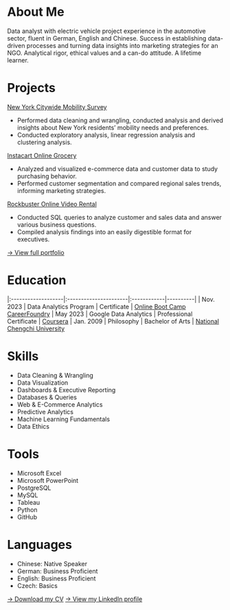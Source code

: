 # About Me
Data analyst with electric vehicle project experience in the automotive sector, fluent in German, English and Chinese. Success in establishing data-driven processes and turning data insights into marketing strategies for an NGO. Analytical rigor, ethical values and a can-do attitude. A lifetime learner.

# Projects
[New York Citywide Mobility Survey](https://github.com/PeiMeiLee/NYC_CitywideMobilitySurvey_2019)  
- Performed data cleaning and wrangling, conducted analysis and derived insights about New York residents’ mobility needs and preferences.
- Conducted exploratory analysis, linear regression analysis and clustering analysis.

[Instacart Online Grocery](https://github.com/PeiMeiLee/Instacart_OnlineGrocery_2017)             
- Analyzed and visualized e-commerce data and customer data to study purchasing behavior.
- Performed customer segmentation and compared regional sales trends, informing marketing strategies.

[Rockbuster Online Video Rental](https://github.com/PeiMeiLee/Rockbuster_OnlineVideoService_2020)             
- Conducted SQL queries to analyze customer and sales data and answer various business questions.
- Compiled analysis findings into an easily digestible format for executives.

[-> View full portfolio](Portfolio_PeiMei_Lee.pdf)

# Education

|:-------------------|:----------------------|:------------|----------|
| Nov. 2023          | Data Analytics Program      | Certificate | [Online Boot Camp CareerFoundry](https://careerfoundry.com/en/courses/become-a-data-analyst/)
| May 2023           | Google Data Analytics | Professional Certificate | [Coursera](https://www.coursera.org/professional-certificates/google-data-analytics?)
| Jan. 2009 | Philosophy | Bachelor of Arts | [National Chengchi University](https://www.nccu.edu.tw)

# Skills
- Data Cleaning & Wrangling
- Data Visualization
- Dashboards & Executive Reporting 
- Databases & Queries
- Web & E-Commerce Analytics
- Predictive Analytics
- Machine Learning Fundamentals 
- Data Ethics

# Tools
- Microsoft Excel
- Microsoft PowerPoint
- PostgreSQL
- MySQL
- Tableau
- Python
- GitHub
  
# Languages
- Chinese: Native Speaker
- German: Business Proficient
- English: Business Proficient
- Czech: Basics

[-> Download my CV](CV_PeiMei_Lee.pdf)
[-> View my LinkedIn profile](https://linkedin.com/in/peimeilee)
